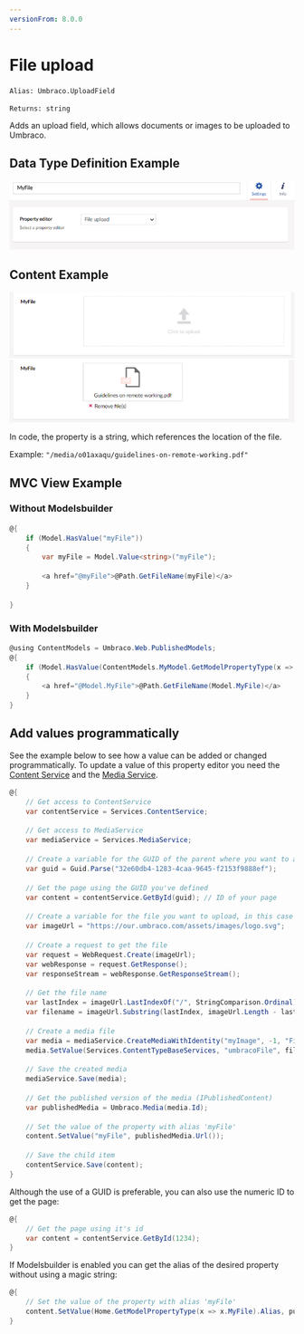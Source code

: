 ```yaml
---
versionFrom: 8.0.0
---
```


# File upload

`Alias: Umbraco.UploadField`

`Returns: string`

Adds an upload field, which allows documents or images to be uploaded to Umbraco.

## Data Type Definition Example

![Data Type Definition Example](images/definition-example.png)

## Content Example

![Content Example Empty](images/content-example-empty.png)
![Content Example](images/content-example.png)

In code, the property is a string, which references the location of the file. 

Example: `"/media/o01axaqu/guidelines-on-remote-working.pdf"`

## MVC View Example

### Without Modelsbuilder
```csharp
@{
    if (Model.HasValue("myFile"))
    {
        var myFile = Model.Value<string>("myFile");

        <a href="@myFile">@Path.GetFileName(myFile)</a>
    }

}
```

### With Modelsbuilder

```csharp
@using ContentModels = Umbraco.Web.PublishedModels;
@{
    if (Model.HasValue(ContentModels.MyModel.GetModelPropertyType(x => x.MyFile).Alias))
    {
        <a href="@Model.MyFile">@Path.GetFileName(Model.MyFile)</a>
    }
}
```

## Add values programmatically

See the example below to see how a value can be added or changed programmatically. To update a value of this property editor you need the [Content Service](../../../../../Reference/Management/Services/ContentService/index.md) and the [Media Service](../../../../../Reference/Management/Services/MediaService/index.md).

```csharp
@{
	// Get access to ContentService
	var contentService = Services.ContentService;
	
    // Get access to MediaService 
    var mediaService = Services.MediaService;

	// Create a variable for the GUID of the parent where you want to add a child item
	var guid = Guid.Parse("32e60db4-1283-4caa-9645-f2153f9888ef");

	// Get the page using the GUID you've defined
	var content = contentService.GetById(guid); // ID of your page

	// Create a variable for the file you want to upload, in this case the Our Umbraco logo
	var imageUrl = "https://our.umbraco.com/assets/images/logo.svg";

	// Create a request to get the file
	var request = WebRequest.Create(imageUrl);
	var webResponse = request.GetResponse();
	var responseStream = webResponse.GetResponseStream();

	// Get the file name 
	var lastIndex = imageUrl.LastIndexOf("/", StringComparison.Ordinal) + 1;
	var filename = imageUrl.Substring(lastIndex, imageUrl.Length - lastIndex);

	// Create a media file
	var media = mediaService.CreateMediaWithIdentity("myImage", -1, "File");
	media.SetValue(Services.ContentTypeBaseServices, "umbracoFile", filename, responseStream);

	// Save the created media 
	mediaService.Save(media);

	// Get the published version of the media (IPublishedContent)
	var publishedMedia = Umbraco.Media(media.Id);

	// Set the value of the property with alias 'myFile' 
	content.SetValue("myFile", publishedMedia.Url());

	// Save the child item
	contentService.Save(content);
}
```

Although the use of a GUID is preferable, you can also use the numeric ID to get the page:

```csharp
@{
    // Get the page using it's id
    var content = contentService.GetById(1234); 
}
```

If Modelsbuilder is enabled you can get the alias of the desired property without using a magic string:

```csharp
@{
    // Set the value of the property with alias 'myFile'
    content.SetValue(Home.GetModelPropertyType(x => x.MyFile).Alias, publishedMedia.Url();
}
```
